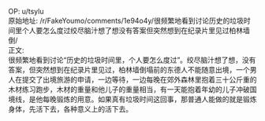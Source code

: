 
OP: u/tsylu  
原始地址: /r/FakeYoumo/comments/1e94o4y/很频繁地看到讨论历史的垃圾时间里个人要怎么度过绞尽脑汁想了想没有答案但突然想到在纪录片里见过柏林墙倒/  
正文:  
很频繁地看到讨论“历史的垃圾时间里，个人要怎么度过”。绞尽脑汁想了想，没有答案，但突然想到在纪录片里见过，柏林墙倒塌前的东德人不能随意出境，一个男人在提交了出境旅游的申请，一边等待，一边每晚在郊外森林里抱着三十公斤重的木材练习跑步，木材的重量和他儿子的重量相当，有一天能抱着年幼的儿子冲破国境线，是他每晚锻炼的用意。如果真有垃圾时间这回事，那普通人能做的就是锻炼身体，先活下去，各种意义上的活下去。  

